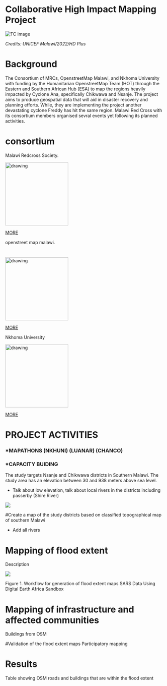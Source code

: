 # Collaborative High Impact Mapping Project

![TC image](https://github.com/Kalondepatrick/largescaleflooding/blob/main/graphics/DJI_0169_UNICEF.jpeg)


*Credits: UNICEF Malawi/2022/HD Plus*
# Background
The Consortium of MRCs, OpenstreetMap Malawi, and Nkhoma University with funding by the Humanitarian OpenstreetMap Team (HOT) through the Eastern and Southern African Hub (ESA) to map the regions heavily impacted by Cyclone Ana, specifically Chikwawa and Nsanje. The project aims to produce geospatial data that will aid in disaster recovery and planning efforts. While, they are implementing the project another devastating cyclone Freddy has hit the same region. Malawi Red Cross with its consortium members organised sevral  events yet following its planned activities.



  <h1>consortium</h1>
  <p>Malawi Redcross Society.</p>

<img src="https://github.com/osm-malawi/floodmapping/blob/main/graphics/R.png" alt="drawing" width="200"/>
  
[MORE](https://twitter.com/MalawiRedCross)

  <p>openstreet map malawi.</p>
  
  <h1> </h1> 
  
<img src="https://github.com/osm-malawi/floodmapping/blob/main/graphics/OSM.PNG" alt="drawing" width="200"/>


[MORE](https://twitter.com/OSMMalawi)

<p>Nkhoma University</p>
<img src="https://github.com/osm-malawi/floodmapping/blob/main/graphics/nkhuni.jpg" alt="drawing" width="200"/>

[MORE](https://https://www.nkhoma.ac.mw/index.php)
  
  

# PROJECT ACTIVITIES

### *MAPATHONS (NKHUNI) (LUANAR) (CHANCO)

### *CAPACITY BUIDING 
The study targets Nsanje and Chikwawa districts in Southern Malawi. The study area has an elevation between 30 and 938 meters above sea level.  

- Talk about low elevation, talk about local rivers in the districts including passerby (Shire River)

![](graphics/AOI.png)

#Create a map of the study districts based on classified topographical map of southern Malawi
- Add all rivers

# Mapping of flood extent
Description

![](graphics/workflow.png)

Figure 1. Workflow for generation of flood extent maps
SARS Data
Using Digital Earth Africa Sandbox

# Mapping of infrastructure and affected communities
Buildings from OSM

#Validation of the flood extent maps
Participatory mapping

# Results

Table showing OSM roads and buildings that are within the flood extent
